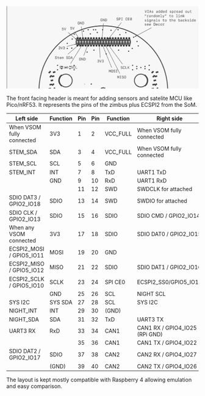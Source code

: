 ![GPIO header](../pinouts/front-face-gpio.png)

The front facing header is meant for adding sensors and satelite MCU like Pico/nRF53.
It represents the pins of the zimbus plus ECSPI2 from the SoM.

| Left side                  | Function  |Pin |Pin | Function  | Right side           |
|----------------------------|-----------|----|----|-----------|----------------------|
|  When VSOM fully connected | 3V3       | 1  | 2  | VCC_FULL  | When VSOM fully connected  |
|                  STEM_SDA  | SDA       | 3  | 4  | VCC_FULL  | When VSOM fully connected |
|                  STEM_SCL  | SCL       | 5  | 6  | GND       |                      |
|                   STEM_INT | INT       | 7  | 8  | TxD       | UART1 TxD            |
|                            | GND       | 9  | 10 | RxD       | UART1 RxD            |
|                            |           | 11 | 12 | SWD       | SWDCLK for attached  |
|     SDIO DAT3 / GPIO2_IO18 | SDIO      | 13 | 14 | SWD       | SWDIO for attached   |
|      SDIO CLK / GPIO2_IO13 | SDIO      | 15 | 16 | SDIO      | SDIO CMD / GPIO2_IO14  |
|    When any VSOM connected | 3V3       | 17 | 18 | SDIO      | SDIO DAT0 / GPIO2_IO15 |
| ECSPI2_MOSI / GPIO5_IO11   | MOSI      | 19 | 20 | GND       |                        |
| ECSPI2_MISO / GPIO5_IO12   | MISO      | 21 | 22 | SDIO      | SDIO DAT1 / GPIO2_IO16 |
| ECSPI2_SCLK / GPIO5_IO10   | SCLK      | 23 | 24 | SPI CE0   | ECSPI2_SS0/GPIO5_IO13  |
|                            | GND       | 25 | 26 | SCL       | NIGHT SCL            |
|                    SYS I2C | SYS SDA   | 27 | 28 | SCL       | SYS I2C              |
|                  NIGHT_INT | INT       | 29 | 30 | (GND)     |                      |
|                  NIGHT_SDA | SDA       | 31 | 32 | TxD       | UART3 TX             |
|                   UART3 RX | RxD       | 33 | 34 | CAN1      | CAN1 RX / GPIO4_IO25 (RPi GND) |
|                            |           | 35 | 36 | CAN1      | CAN1 TX / GPIO4_IO22   |
|     SDIO DAT2 / GPIO2_IO17 | SDIO      | 37 | 38 | CAN2      | CAN2 RX / GPIO4_IO27  |
|                            | (GND)     | 39 | 40 | CAN2      | CAN2 TX / GPIO4_IO26  |

The layout is kept mostly compatible with Raspberry 4 allowing emulation and easy comparison.

